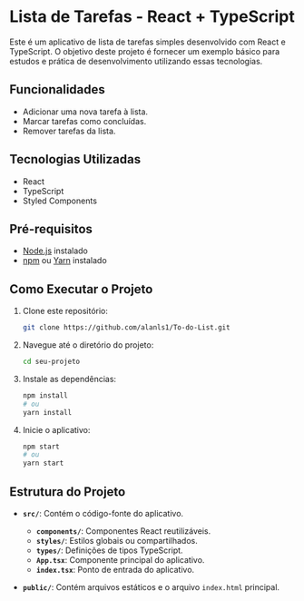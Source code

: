 # Lista de Tarefas - React + TypeScript

Este é um aplicativo de lista de tarefas simples desenvolvido com React e TypeScript. O objetivo deste projeto é fornecer um exemplo básico para estudos e prática de desenvolvimento utilizando essas tecnologias.

## Funcionalidades

- Adicionar uma nova tarefa à lista.
- Marcar tarefas como concluídas.
- Remover tarefas da lista.

## Tecnologias Utilizadas

- React
- TypeScript
- Styled Components

## Pré-requisitos

- [Node.js](https://nodejs.org/) instalado
- [npm](https://www.npmjs.com/) ou [Yarn](https://yarnpkg.com/) instalado

## Como Executar o Projeto

1. Clone este repositório:

   ```bash
   git clone https://github.com/alanls1/To-do-List.git

2. Navegue até o diretório do projeto:

   ```bash
   cd seu-projeto
   ```

3. Instale as dependências:

   ```bash
   npm install
   # ou
   yarn install
   ```

4. Inicie o aplicativo:

   ```bash
   npm start
   # ou
   yarn start
   ```

## Estrutura do Projeto

- **`src/`**: Contém o código-fonte do aplicativo.
  - **`components/`**: Componentes React reutilizáveis.
  - **`styles/`**: Estilos globais ou compartilhados.
  - **`types/`**: Definições de tipos TypeScript.
  - **`App.tsx`**: Componente principal do aplicativo.
  - **`index.tsx`**: Ponto de entrada do aplicativo.

- **`public/`**: Contém arquivos estáticos e o arquivo `index.html` principal.

